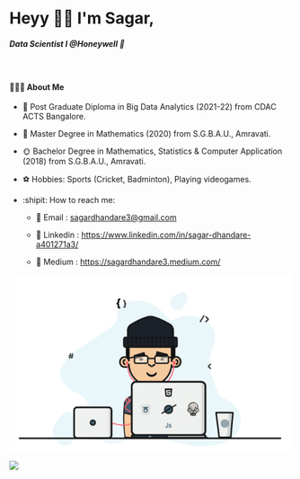 <h1> Heyy 🙋‍♂️ I'm Sagar,</h1>
<h5> Data Scientist I @Honeywell 🍁 </h5>

<img src="https://raw.githubusercontent.com/andreasbm/readme/master/assets/lines/colored.png" img width="5000" height="3" />

<h4> 👨🏻‍💻 About Me </h4>

- 🌈 Post Graduate Diploma in Big Data Analytics (2021-22) from CDAC ACTS Bangalore.

- 💖 Master Degree in  Mathematics (2020) from S.G.B.A.U., Amravati.

- 🌞 Bachelor Degree in  Mathematics, Statistics & Computer Application (2018) from S.G.B.A.U., Amravati.



- ⚽️ Hobbies: Sports (Cricket, Badminton), Playing videogames.
- :shipit: How to reach me:

   * 📍 Email : sagardhandare3@gmail.com
    
   * 📍 Linkedin : https://www.linkedin.com/in/sagar-dhandare-a401271a3/
  
   * 📍 Medium : https://sagardhandare3.medium.com/
   
   
<img align="center" alt="GIF" src="https://raw.githubusercontent.com/SagarDhandare/SagarDhandare/master/devloper.gif" width="700"/>


   
   
![](https://estruyf-github.azurewebsites.net/api/VisitorHit?user=SagarDhandare&repo=github-visitors-badge&countColorcountColor&countColor=%237B1E7A)






<!--
**SagarDhandare/SagarDhandare** is a ✨ _special_ ✨ repository because its `README.md` (this file) appears on your GitHub profile.

<sub>Currently I am seeking opportunities that will allow me to develop and promote technologies that benefits the Mankind.<sub>

- 💖 I’m currently learning Deep Learning.
- 🌈  I’m currently working on Machine Learning Projects.
- 👯 I’m looking to collaborate on Data Science projects.

Here are some ideas to get you started:
- ⚽️ Hobbies: Sports (Cricket, Badminton), Playing videogames.
- 🔭 I’m currently working on Machine Learning Projects.
- 🌱 I’m currently learning Data Science.
- 👯 I’m looking to collaborate on Data Science projects.
- 🤔 I’m looking for help with ...
- 💬 Ask me about ...
- 📫 How to reach me: ...
- 😄 Pronouns: ...
- ⚡ Fun fact: ...
-  *  [Facebook](https://www.facebook.com/sagar.dhandare.50)


-->
